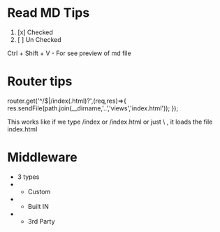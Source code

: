 # Read MD Tips

1. [x] Checked
2. [ ] Un Checked

Ctrl + Shift + V - For see preview of md file


# Router tips

router.get('^/$|/index(.html)?',(req,res)=>{
    res.sendFile(path.join(__dirname,'..','views','index.html'));
});

This works like if we type /index or /index.html or just \ , it loads the file index.html

# Middleware

- 3 types
- - Custom
- - Built IN
- - 3rd Party